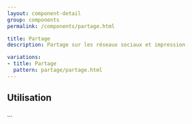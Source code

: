 ```yaml
---
layout: component-detail
group: components
permalink: /components/partage.html

title: Partage
description: Partage sur les réseaux sociaux et impression

variations:
- title: Partage
  pattern: partage/partage.html
---
```


## Utilisation

...
